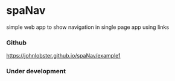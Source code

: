 # spaNav
simple web app to show navigation in single page app using links

### Github

https://johnlobster.github.io/spaNav/example1

### Under development

